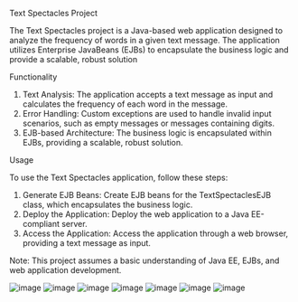 
Text Spectacles Project


The Text Spectacles project is a Java-based web application designed to analyze the frequency of words in a given text message. The application utilizes Enterprise JavaBeans (EJBs) to encapsulate the business logic and provide a scalable, robust solution

Functionality

1. Text Analysis: The application accepts a text message as input and calculates the frequency of each word in the message.
2. Error Handling: Custom exceptions are used to handle invalid input scenarios, such as empty messages or messages containing digits.
3. EJB-based Architecture: The business logic is encapsulated within EJBs, providing a scalable, robust solution.

Usage

To use the Text Spectacles application, follow these steps:

1. Generate EJB Beans: Create EJB beans for the TextSpectaclesEJB class, which encapsulates the business logic.
2. Deploy the Application: Deploy the web application to a Java EE-compliant server.
3. Access the Application: Access the application through a web browser, providing a text message as input.

Note: This project assumes a basic understanding of Java EE, EJBs, and web application development.



![image](https://github.com/user-attachments/assets/b69e6639-e25d-42b5-89bd-7639a0557dd1)
![image](https://github.com/user-attachments/assets/3098dabb-ca86-446f-891d-215c3f65b057)
![image](https://github.com/user-attachments/assets/7af5a48f-1c79-4b0e-9aef-2eccfc4c0214)
![image](https://github.com/user-attachments/assets/55f3b4d3-0a8d-421b-beaf-8060f989c9a4)
![image](https://github.com/user-attachments/assets/a0d981b2-52c6-4b25-86b0-6e7b15bb4e8d)
![image](https://github.com/user-attachments/assets/702574b3-d52f-42e0-ae2f-96e80159bada)
![image](https://github.com/user-attachments/assets/4cb02f36-c16e-4545-94f0-c0a9f969816a)
